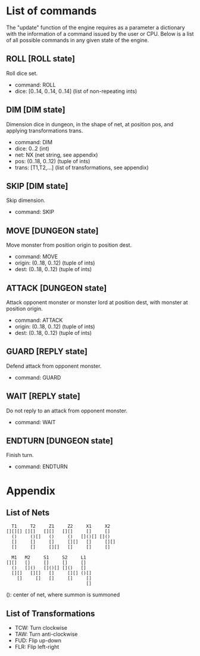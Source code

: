 # List of commands
The "update" function of the engine requires as a parameter a
dictionary with the information of a command issued by the
user or CPU. Below is a list of all possible commands in any
given state of the engine.

## ROLL [ROLL state]
Roll dice set.
- command: ROLL
- dice:    [0..14, 0..14, 0..14] (list of non-repeating ints)

## DIM [DIM state]
Dimension dice in dungeon, in the shape of net, at position
pos, and applying transformations trans.
- command: DIM
- dice:    0..2 (int)
- net:     NX (net string, see appendix)
- pos:     (0..18, 0..12) (tuple of ints)
- trans:   [T1,T2,...] (list of transformations, see appendix)

## SKIP [DIM state]
Skip dimension.
- command: SKIP

## MOVE [DUNGEON state]
Move monster from position origin to position dest.
- command: MOVE
- origin:  (0..18, 0..12) (tuple of ints)
- dest:    (0..18, 0..12) (tuple of ints)

## ATTACK [DUNGEON state]
Attack opponent monster or monster lord at position dest, 
with monster at position origin.
- command: ATTACK
- origin:  (0..18, 0..12) (tuple of ints)
- dest:    (0..18, 0..12) (tuple of ints)

## GUARD [REPLY state]
Defend attack from opponent monster.
- command: GUARD

## WAIT [REPLY state]
Do not reply to an attack from opponent monster.
- command: WAIT

## ENDTURN [DUNGEON state]
Finish turn.
- command: ENDTURN

# Appendix
## List of Nets
```
  T1     T2     Z1     Z2     X1     X2  
[][][] [][]   [][]   [][]     []     []  
  ()     ()[]   ()     ()   []()[] []()  
  []     []     []     [][]   []     [][]
  []     []     [][]   []     []     []  
                                         
  M1   M2     S1     S2     L1           
[][]   []     []     []     []           
  ()   []()   []()[] []()   []           
  [][]   [][]   []     [][] ()[]         
    []     []   []     []     []         
                              []         
```
(): center of net, where summon is summoned

## List of Transformations
- TCW: Turn clockwise
- TAW: Turn anti-clockwise
- FUD: Flip up-down
- FLR: Flip left-right
